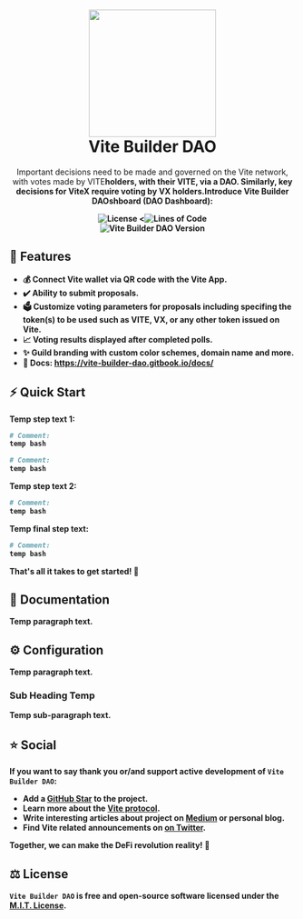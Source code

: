 <h1 align="center">
  <img src="https://raw.githubusercontent.com/zachdolph/vite-builder-dao/blob/main/src/assets/img/vite-logo.png" width="224px"/><br/>
  Vite Builder DAO
</h1>
<p align="center">Important decisions need to be made and governed on the Vite network, with votes made by VITE<b>holders, with their VITE, via a DAO. Similarly, key decisions for ViteX require voting by VX holders.<b>Introduce Vite Builder DAOshboard (DAO Dashboard):</p>

<p align="center"><img src="https://img.shields.io/badge/License-MIT-yellow.svg" alt="License" />&nbsp;<<img src="https://img.shields.io/tokei/lines/github/zachdolph/vite-builder-dao?logoColor=purple" alt="Lines of Code" /><br><img src="https://img.shields.io/badge/version-v1.0.0-blue?style=for-the-badge&logo=none" alt="Vite Builder DAO Version" /></a></p>

## 💎 Features

- 💰 Connect Vite wallet via QR code with the Vite App.
- ✔️ Ability to submit proposals.
- 🗳️ Customize voting parameters for proposals including specifing the token(s) to be used such as VITE, VX, or any other token issued on Vite.
- 📈 Voting results displayed after completed polls.
- ✨ Guild branding with custom color schemes, domain name and more.
- 📖 Docs: https://vite-builder-dao.gitbook.io/docs/

## ⚡️ Quick Start

Temp step text 1:

```bash
# Comment:
temp bash

# Comment:
temp bash
```

Temp step text 2:


```bash
# Comment:
temp bash
```

Temp final step text:


```bash
# Comment:
temp bash
```

That's all it takes to get started! 🎉

## 📖 Documentation

Temp paragraph text.

## ⚙️ Configuration

Temp paragraph text.

### Sub Heading Temp

Temp sub-paragraph text.

## ⭐️ Social

If you want to say **thank you** or/and support active development of `Vite Builder DAO`:

- Add a [GitHub Star](https://github.com/zachdolph/vite-builder-dao) to the project.
- Learn more about the [Vite protocol](https://www.vite.org/whatIsVite).
- Write interesting articles about project on [Medium](https://medium.com/) or personal blog.
- Find Vite related announcements on [on Twitter](https://twitter.com/vitelabs).

Together, we can make the DeFi revolution **reality**! 💖

## ⚖️ License

`Vite Builder DAO` is free and open-source software licensed under the [M.I.T. License](https://github.com/zachdolph/vite-builder-dao/blob/master/LICENSE).
